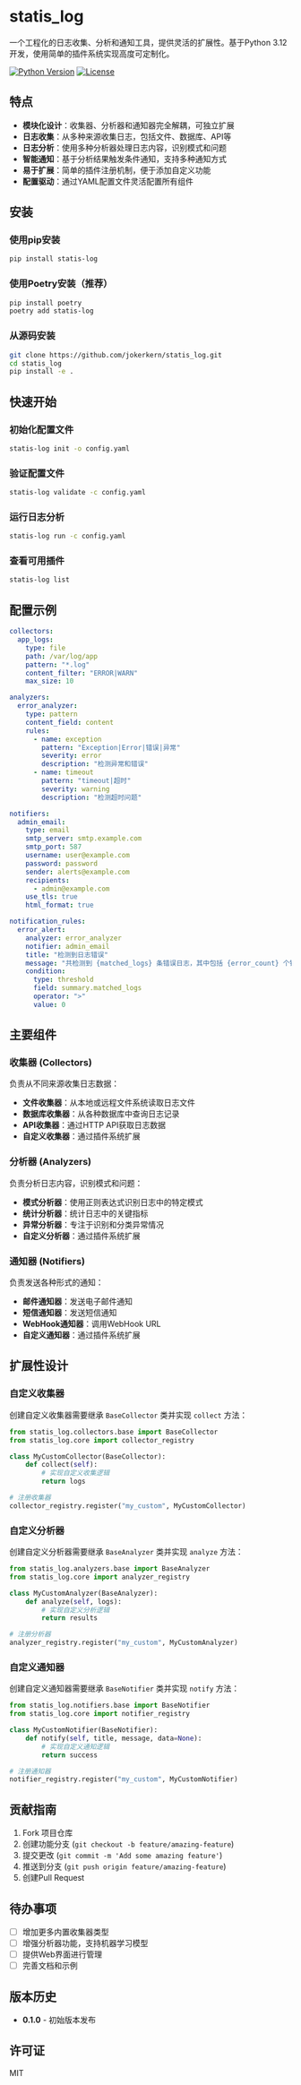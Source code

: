 # statis_log

一个工程化的日志收集、分析和通知工具，提供灵活的扩展性。基于Python 3.12开发，使用简单的插件系统实现高度可定制化。

[![Python Version](https://img.shields.io/badge/python-3.12-blue)](https://www.python.org/)
[![License](https://img.shields.io/badge/license-MIT-green)](LICENSE)

## 特点

- **模块化设计**：收集器、分析器和通知器完全解耦，可独立扩展
- **日志收集**：从多种来源收集日志，包括文件、数据库、API等
- **日志分析**：使用多种分析器处理日志内容，识别模式和问题
- **智能通知**：基于分析结果触发条件通知，支持多种通知方式
- **易于扩展**：简单的插件注册机制，便于添加自定义功能
- **配置驱动**：通过YAML配置文件灵活配置所有组件

## 安装

### 使用pip安装

```bash
pip install statis-log
```

### 使用Poetry安装（推荐）

```bash
pip install poetry
poetry add statis-log
```

### 从源码安装

```bash
git clone https://github.com/jokerkern/statis_log.git
cd statis_log
pip install -e .
```

## 快速开始

### 初始化配置文件

```bash
statis-log init -o config.yaml
```

### 验证配置文件

```bash
statis-log validate -c config.yaml
```

### 运行日志分析

```bash
statis-log run -c config.yaml
```

### 查看可用插件

```bash
statis-log list
```

## 配置示例

```yaml
collectors:
  app_logs:
    type: file
    path: /var/log/app
    pattern: "*.log"
    content_filter: "ERROR|WARN"
    max_size: 10

analyzers:
  error_analyzer:
    type: pattern
    content_field: content
    rules:
      - name: exception
        pattern: "Exception|Error|错误|异常"
        severity: error
        description: "检测异常和错误"
      - name: timeout
        pattern: "timeout|超时"
        severity: warning
        description: "检测超时问题"

notifiers:
  admin_email:
    type: email
    smtp_server: smtp.example.com
    smtp_port: 587
    username: user@example.com
    password: password
    sender: alerts@example.com
    recipients:
      - admin@example.com
    use_tls: true
    html_format: true

notification_rules:
  error_alert:
    analyzer: error_analyzer
    notifier: admin_email
    title: "检测到日志错误"
    message: "共检测到 {matched_logs} 条错误日志，其中包括 {error_count} 个错误和 {warning_count} 个警告。"
    condition:
      type: threshold
      field: summary.matched_logs
      operator: ">"
      value: 0
```

## 主要组件

### 收集器 (Collectors)

负责从不同来源收集日志数据：

- **文件收集器**：从本地或远程文件系统读取日志文件
- **数据库收集器**：从各种数据库中查询日志记录
- **API收集器**：通过HTTP API获取日志数据
- **自定义收集器**：通过插件系统扩展

### 分析器 (Analyzers)

负责分析日志内容，识别模式和问题：

- **模式分析器**：使用正则表达式识别日志中的特定模式
- **统计分析器**：统计日志中的关键指标
- **异常分析器**：专注于识别和分类异常情况
- **自定义分析器**：通过插件系统扩展

### 通知器 (Notifiers)

负责发送各种形式的通知：

- **邮件通知器**：发送电子邮件通知
- **短信通知器**：发送短信通知
- **WebHook通知器**：调用WebHook URL
- **自定义通知器**：通过插件系统扩展

## 扩展性设计

### 自定义收集器

创建自定义收集器需要继承 `BaseCollector` 类并实现 `collect` 方法：

```python
from statis_log.collectors.base import BaseCollector
from statis_log.core import collector_registry

class MyCustomCollector(BaseCollector):
    def collect(self):
        # 实现自定义收集逻辑
        return logs

# 注册收集器
collector_registry.register("my_custom", MyCustomCollector)
```

### 自定义分析器

创建自定义分析器需要继承 `BaseAnalyzer` 类并实现 `analyze` 方法：

```python
from statis_log.analyzers.base import BaseAnalyzer
from statis_log.core import analyzer_registry

class MyCustomAnalyzer(BaseAnalyzer):
    def analyze(self, logs):
        # 实现自定义分析逻辑
        return results

# 注册分析器
analyzer_registry.register("my_custom", MyCustomAnalyzer)
```

### 自定义通知器

创建自定义通知器需要继承 `BaseNotifier` 类并实现 `notify` 方法：

```python
from statis_log.notifiers.base import BaseNotifier
from statis_log.core import notifier_registry

class MyCustomNotifier(BaseNotifier):
    def notify(self, title, message, data=None):
        # 实现自定义通知逻辑
        return success

# 注册通知器
notifier_registry.register("my_custom", MyCustomNotifier)
```

## 贡献指南

1. Fork 项目仓库
2. 创建功能分支 (`git checkout -b feature/amazing-feature`)
3. 提交更改 (`git commit -m 'Add some amazing feature'`)
4. 推送到分支 (`git push origin feature/amazing-feature`)
5. 创建Pull Request

## 待办事项

- [ ] 增加更多内置收集器类型
- [ ] 增强分析器功能，支持机器学习模型
- [ ] 提供Web界面进行管理
- [ ] 完善文档和示例

## 版本历史

- **0.1.0** - 初始版本发布

## 许可证

MIT 